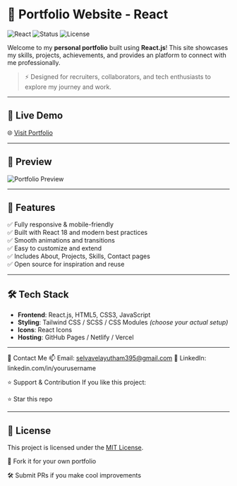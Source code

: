 # 🚀 Portfolio Website - React

![React](https://img.shields.io/badge/React-18.2.0-blue?logo=react&logoColor=white)
![Status](https://img.shields.io/badge/Status-Live-green)
![License](https://img.shields.io/badge/License-MIT-yellow)

Welcome to my **personal portfolio** built using **React.js**! This site showcases my skills, projects, achievements, and provides an platform to connect with me professionally.

> ⚡ Designed for recruiters, collaborators, and tech enthusiasts to explore my journey and work.

---

## 🔗 Live Demo

🌐 [Visit Portfolio](https://selvaganesh19.github.io/Portfolio-React/)

---

## 📸 Preview

![Portfolio Preview](https://github.com/user-attachments/assets/0fe2e632-fcab-40ed-9aaf-3f21029fe3a9)

---

## 📁 Features

✅ Fully responsive & mobile-friendly  
✅ Built with React 18 and modern best practices  
✅ Smooth animations and transitions  
✅ Easy to customize and extend  
✅ Includes About, Projects, Skills, Contact pages  
✅ Open source for inspiration and reuse

---

## 🛠️ Tech Stack

- **Frontend**: React.js, HTML5, CSS3, JavaScript
- **Styling**: Tailwind CSS / SCSS / CSS Modules *(choose your actual setup)*
- **Icons**: React Icons
- **Hosting**: GitHub Pages / Netlify / Vercel

---

📧 Contact Me
📫 Email: selvavelayutham395@gmail.com
💼 LinkedIn: linkedin.com/in/yourusername

⭐ Support & Contribution
If you like this project:

⭐ Star this repo

---
## 📄 License

This project is licensed under the [MIT License](LICENSE).


🍴 Fork it for your own portfolio

🛠️ Submit PRs if you make cool improvements



